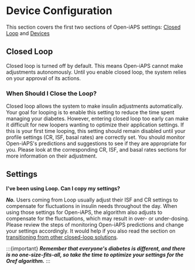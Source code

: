 # Device Configuration
This section covers the first two sections of Open-iAPS settings: [Closed Loop](#closed-loop) and [Devices](./Devices.md)

## Closed Loop
Closed loop is turned off by default. This means Open-iAPS cannot make adjustments autonomously. Until you enable closed loop, the system relies on your approval of its actions.

### When Should I Close the Loop?

Closed loop allows the system to make insulin adjustments automatically. Your goal for looping is to enable this setting to reduce the time spent managing your diabetes. However, entering closed loop too early can make it difficult for new loopers wanting to optimize their application settings. If this is your first time looping, this setting should remain disabled until your profile settings (CR, ISF, basal rates) are correctly set. You should monitor Open-iAPS's predictions and suggestions to see if they are appropriate for you. Please look at the corresponding CR, ISF, and basal rates sections for more information on their adjustment.

## Settings
<b>I've been using Loop. Can I copy my settings?</b>

<b><i>No.</b></i> Users coming from Loop usually adjust their ISF and CR settings to compensate for fluctuations in insulin needs throughout the day. When using those settings for Open-iAPS, the algorithm also adjusts to compensate for the fluctuations, which may result in over- or under-dosing. Please review the steps of monitoring Open-iAPS predictions and change your settings accordingly. It would help if you also read the section on [transitioning from other closed-loop solutions](transition-qa.md).

:::{important}
<b><I>Remember that everyone's diabetes is different, and there is no one-size-fits-all, so take the time to optimize your settings for the Oref algorithm.</b></i>
:::
